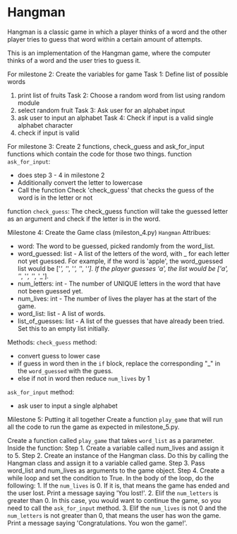 # Hangman
Hangman is a classic game in which a player thinks of a word and the other player tries to guess that word within a certain amount of attempts.

This is an implementation of the Hangman game, where the computer thinks of a word and the user tries to guess it. 

For milestone 2: Create the variables for game
Task 1: Define list of possible words
1. print list of fruits
Task 2: Choose a random word from list using random module
2. select random fruit
Task 3: Ask user for an alphabet input
3. ask user to input an alphabet
Task 4: Check if input is a valid single alphabet character
4. check if input is valid

For milestone 3:
Create 2 functions, check_guess and ask_for_input functions which contain the code for those two things.
function `ask_for_input`:
- does step 3 - 4 in milestone 2
- Additionally convert the letter to lowercase
- Call the function Check 'check_guess' that checks the guess of the word is in the letter or not

function `check_guess`:
The check_guess function will take the guessed letter as an argument and check if the letter is in the word.

Milestone 4: Create the Game class (mileston_4.py) `Hangman`
Attribues:
- word: The word to be guessed, picked randomly from the word_list. 
- word_guessed: list - A list of the letters of the word, with _ for each letter not yet guessed. For example, if the word is 'apple', the word_guessed list would be ['_', '_', '_', '_', '_']. If the player guesses 'a', the list would be ['a', '_', '_', '_', '_'].
- num_letters: int - The number of UNIQUE letters in the word that have not been guessed yet.
- num_lives: int - The number of lives the player has at the start of the game.
- word_list: list - A list of words.
- list_of_guesses: list - A list of the guesses that have already been tried. Set this to an empty list initially.

Methods:
`check_guess` method:
- convert guess to lower case
- if guess in word then in the `if` block, replace the corresponding "_" in the `word_guessed` with the guess.
- else if not in word then reduce `num_lives` by 1

`ask_for_input` method:
- ask user to input a single alphabet

Milestone 5: Putting it all together
Create a function `play_game` that will run all the code to run the game as expected in milestone_5.py. 

Create a function called `play_game` that takes `word_list` as a parameter. Inside the function:
    Step 1. Create a variable called num_lives and assign it to 5.
    Step 2. Create an instance of the Hangman class. Do this by calling the Hangman class and assign it to a variable called game.
    Step 3. Pass word_list and num_lives as arguments to the game object.
    Step 4. Create a while loop and set the condition to True. In the body of the loop, do the following:
        1. If the `num_lives` is 0. If it is, that means the game has ended and the user lost. Print a message saying 'You lost!'.
        2. Elif the `num_letters` is greater than 0. In this case, you would want to continue the game, so you need to call the `ask_for_input` method. 
        3. Elif the `num_lives` is not 0 and the `num_letters` is not greater than 0, that means the user has won the game. Print a message saying 'Congratulations. You won the game!'.

